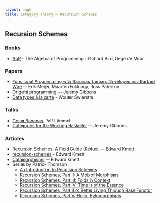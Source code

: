 ```yaml
---
layout: page
title: Category Theory — Recursion Schemes
---
```


Recursion Schemes
-----------------

### Books

  - [AoP](http://www.amazon.com/books/dp/013507245X) - The Algebra of Programming - Richard Bird, Oege de Moor


### Papers
  - [Functional Programming with Bananas, Lenses, Envelopes and Barbed Wire](http://eprints.eemcs.utwente.nl/7281/01/db-utwente-40501F46.pdf) — Erik Meijer, Maarten Fokkinga, Ross Paterson
  - [Origami programming](https://www.cs.ox.ac.uk/jeremy.gibbons/publications/origami.pdf) — Jeremy Gibbons
  - [Data types à la carte](http://www.staff.science.uu.nl/~swier004/Publications/DataTypesALaCarte.pdf) - Wouter Swierstra


### Talks

  - [Going Bananas](http://channel9.msdn.com/Shows/Going+Deep/C9-Lectures-Dr-Ralf-Lmmel-Going-Bananas), Ralf Lämmel
  - [Categories for the Working Haskeller](https://skillsmatter.com/skillscasts/5787-categories-for-the-working-haskeller) — Jeremy Gibbons


### Articles

  - [Recursion Schemes: A Field Guide (Redux)](http://comonad.com/reader/2009/recursion-schemes/) — Edward Kmett
  - [recursion-schemes](https://github.com/ekmett/recursion-schemes/blob/master/Data/Functor/Foldable.hs) - Edward Kmett
  - [Catamorphisms](https://www.fpcomplete.com/user/edwardk/recursion-schemes/catamorphisms) — Edward Kmett
  - Series by Patrick Thomson
    - [An Introduction to Recursion Schemes](https://blog.sumtypeofway.com/posts/introduction-to-recursion-schemes.html)
    - [Recursion Schemes, Part II: A Mob of Morphisms](https://blog.sumtypeofway.com/posts/recursion-schemes-part-2.html)
    - [Recursion Schemes, Part III: Folds in Context](https://blog.sumtypeofway.com/posts/recursion-schemes-part-3.html)
    - [Recursion Schemes, Part IV: Time is of the Essence](https://blog.sumtypeofway.com/posts/recursion-schemes-part-4.html)
    - [Recursion Schemes, Part 4½: Better Living Through Base Functor](https://blog.sumtypeofway.com/posts/recursion-schemes-part-4-point-5.html)
    - [Recursion Schemes, Part V: Hello, Hylomorphisms](https://blog.sumtypeofway.com/posts/recursion-schemes-part-5.html)
